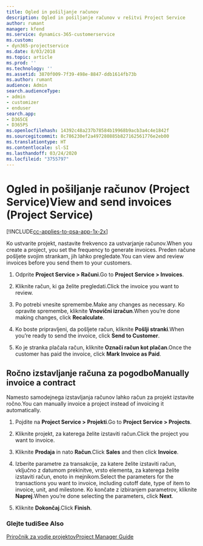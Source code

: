 ```yaml
---
title: Ogled in pošiljanje računov
description: Ogled in pošiljanje računov v rešitvi Project Service
author: rumant
manager: kfend
ms.service: dynamics-365-customerservice
ms.custom:
- dyn365-projectservice
ms.date: 8/03/2018
ms.topic: article
ms.prod: ''
ms.technology: ''
ms.assetid: 3870f009-7f39-498e-8847-ddb1614fb73b
ms.author: rumant
audience: Admin
search.audienceType:
- admin
- customizer
- enduser
search.app:
- D365CE
- D365PS
ms.openlocfilehash: 14392c48a237b78584b19968b9acb3a4c4e1842f
ms.sourcegitcommit: 8c786230ef2a497280885b827162561776e2eb00
ms.translationtype: HT
ms.contentlocale: sl-SI
ms.lasthandoff: 03/24/2020
ms.locfileid: "3755797"
---
```

# <a name="view-and-send-invoices-project-service"></a><span data-ttu-id="71ea8-103">Ogled in pošiljanje računov (Project Service)</span><span class="sxs-lookup"><span data-stu-id="71ea8-103">View and send invoices (Project Service)</span></span>

[!INCLUDE[cc-applies-to-psa-app-1x-2x](../includes/cc-applies-to-psa-app-1x-2x.md)]

<span data-ttu-id="71ea8-104">Ko ustvarite projekt, nastavite frekvenco za ustvarjanje računov.</span><span class="sxs-lookup"><span data-stu-id="71ea8-104">When you create a project, you set the frequency to generate invoices.</span></span> <span data-ttu-id="71ea8-105">Preden račune pošljete svojim strankam, jih lahko pregledate.</span><span class="sxs-lookup"><span data-stu-id="71ea8-105">You can view and review invoices before you send them to your customers.</span></span>  
  
1.  <span data-ttu-id="71ea8-106">Odprite **Project Service > Računi**.</span><span class="sxs-lookup"><span data-stu-id="71ea8-106">Go to **Project Service > Invoices**.</span></span>  
  
2.  <span data-ttu-id="71ea8-107">Kliknite račun, ki ga želite pregledati.</span><span class="sxs-lookup"><span data-stu-id="71ea8-107">Click the invoice you want to review.</span></span>  
  
3.  <span data-ttu-id="71ea8-108">Po potrebi vnesite spremembe.</span><span class="sxs-lookup"><span data-stu-id="71ea8-108">Make any changes as necessary.</span></span> <span data-ttu-id="71ea8-109">Ko opravite spremembe, kliknite **Vnovični izračun**.</span><span class="sxs-lookup"><span data-stu-id="71ea8-109">When you’re done making changes, click **Recalculate**.</span></span>  
  
4.  <span data-ttu-id="71ea8-110">Ko boste pripravljeni, da pošljete račun, kliknite **Pošlji stranki**.</span><span class="sxs-lookup"><span data-stu-id="71ea8-110">When you’re ready to send the invoice, click **Send to Customer**.</span></span>  
  
5.  <span data-ttu-id="71ea8-111">Ko je stranka plačala račun, kliknite **Označi račun kot plačan**.</span><span class="sxs-lookup"><span data-stu-id="71ea8-111">Once the customer has paid the invoice, click **Mark Invoice as Paid**.</span></span>  
  
## <a name="manually-invoice-a-contract"></a><span data-ttu-id="71ea8-112">Ročno izstavljanje računa za pogodbo</span><span class="sxs-lookup"><span data-stu-id="71ea8-112">Manually invoice a contract</span></span>  
 <span data-ttu-id="71ea8-113">Namesto samodejnega izstavljanja računov lahko račun za projekt izstavite ročno.</span><span class="sxs-lookup"><span data-stu-id="71ea8-113">You can manually invoice a project instead of invoicing it automatically.</span></span>  
  
1.  <span data-ttu-id="71ea8-114">Pojdite na **Project Service > Projekti**.</span><span class="sxs-lookup"><span data-stu-id="71ea8-114">Go to **Project Service > Projects**.</span></span>  
  
2.  <span data-ttu-id="71ea8-115">Kliknite projekt, za katerega želite izstaviti račun.</span><span class="sxs-lookup"><span data-stu-id="71ea8-115">Click the project you want to invoice.</span></span>  
  
3.  <span data-ttu-id="71ea8-116">Kliknite **Prodaja** in nato **Račun**.</span><span class="sxs-lookup"><span data-stu-id="71ea8-116">Click **Sales** and then click **Invoice**.</span></span>  
  
4.  <span data-ttu-id="71ea8-117">Izberite parametre za transakcije, za katere želite izstaviti račun, vključno z datumom prekinitve, vrsto elementa, za katerega želite izstaviti račun, enoto in mejnikom.</span><span class="sxs-lookup"><span data-stu-id="71ea8-117">Select the parameters for the transactions you want to invoice, including cutoff date, type of item to invoice, unit, and milestone.</span></span> <span data-ttu-id="71ea8-118">Ko končate z izbiranjem parametrov, kliknite **Naprej**.</span><span class="sxs-lookup"><span data-stu-id="71ea8-118">When you’re done selecting the parameters, click **Next**.</span></span>  
  
5.  <span data-ttu-id="71ea8-119">Kliknite **Dokončaj**.</span><span class="sxs-lookup"><span data-stu-id="71ea8-119">Click **Finish**.</span></span>  
  
### <a name="see-also"></a><span data-ttu-id="71ea8-120">Glejte tudi</span><span class="sxs-lookup"><span data-stu-id="71ea8-120">See Also</span></span>  
 [<span data-ttu-id="71ea8-121">Priročnik za vodje projektov</span><span class="sxs-lookup"><span data-stu-id="71ea8-121">Project Manager Guide</span></span>](../project-service/project-manager-guide.md)
